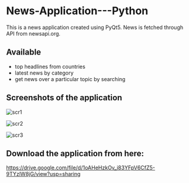 # News-Application---Python

This is a news application created using PyQt5. News is fetched through API from newsapi.org.

## Available
* top headlines from countries
* latest news by category
* get news over a particular topic by searching

## Screenshots of the application
![scr1](https://user-images.githubusercontent.com/53531220/141673453-8dd2a53b-597a-4fe5-ab2e-702946514f34.JPG)

![scr2](https://user-images.githubusercontent.com/53531220/141673455-0c4abe53-991a-4c72-b5e9-24128bddb735.JPG)

![scr3](https://user-images.githubusercontent.com/53531220/141673460-9bdaaa18-5120-4f8c-bbcc-6b3232790997.JPG)


## Download the application from here:
https://drive.google.com/file/d/1oAHeHzkOv_i83YFpV6CfZ5-9TYzlW8jG/view?usp=sharing
